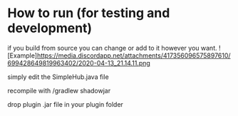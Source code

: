 How to run (for testing and development)
=========================================
if you build from source you can change or add to it however you want.
![Example]https://media.discordapp.net/attachments/417356096575897610/699428649819963402/2020-04-13_21.14.11.png

simply edit the SimpleHub.java file

recompile with /gradlew shadowjar

drop plugin .jar file in your plugin folder
